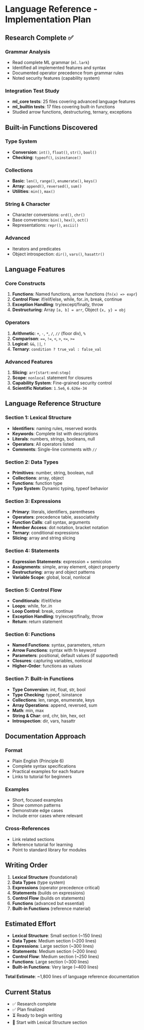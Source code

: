 # Language Reference - Implementation Plan

## Research Complete ✅

### Grammar Analysis
- Read complete ML grammar (`ml.lark`)
- Identified all implemented features and syntax
- Documented operator precedence from grammar rules
- Noted security features (capability system)

### Integration Test Study
- **ml_core tests**: 25 files covering advanced language features
- **ml_builtin tests**: 17 files covering built-in functions
- Studied arrow functions, destructuring, ternary, exceptions

## Built-in Functions Discovered

### Type System
- **Conversion**: `int()`, `float()`, `str()`, `bool()`
- **Checking**: `typeof()`, `isinstance()`

### Collections
- **Basic**: `len()`, `range()`, `enumerate()`, `keys()`
- **Array**: `append()`, `reversed()`, `sum()`
- **Utilities**: `min()`, `max()`

### String & Character
- Character conversions: `ord()`, `chr()`
- Base conversions: `bin()`, `hex()`, `oct()`
- Representations: `repr()`, `ascii()`

### Advanced
- Iterators and predicates
- Object introspection: `dir()`, `vars()`, `hasattr()`

## Language Features

### Core Constructs
1. **Functions**: Named functions, arrow functions (`fn(x) => expr`)
2. **Control Flow**: if/elif/else, while, for..in, break, continue
3. **Exception Handling**: try/except/finally, throw
4. **Destructuring**: Array `[a, b] = arr`, Object `{x, y} = obj`

### Operators
1. **Arithmetic**: `+`, `-`, `*`, `/`, `//` (floor div), `%`
2. **Comparison**: `==`, `!=`, `<`, `>`, `<=`, `>=`
3. **Logical**: `&&`, `||`, `!`
4. **Ternary**: `condition ? true_val : false_val`

### Advanced Features
1. **Slicing**: `arr[start:end:step]`
2. **Scope**: `nonlocal` statement for closures
3. **Capability System**: Fine-grained security control
4. **Scientific Notation**: `1.5e6`, `6.626e-34`

## Language Reference Structure

### Section 1: Lexical Structure
- **Identifiers**: naming rules, reserved words
- **Keywords**: Complete list with descriptions
- **Literals**: numbers, strings, booleans, null
- **Operators**: All operators listed
- **Comments**: Single-line comments with `//`

### Section 2: Data Types
- **Primitives**: number, string, boolean, null
- **Collections**: array, object
- **Functions**: function type
- **Type System**: Dynamic typing, typeof behavior

### Section 3: Expressions
- **Primary**: literals, identifiers, parentheses
- **Operators**: precedence table, associativity
- **Function Calls**: call syntax, arguments
- **Member Access**: dot notation, bracket notation
- **Ternary**: conditional expressions
- **Slicing**: array and string slicing

### Section 4: Statements
- **Expression Statements**: expression + semicolon
- **Assignments**: simple, array element, object property
- **Destructuring**: array and object patterns
- **Variable Scope**: global, local, nonlocal

### Section 5: Control Flow
- **Conditionals**: if/elif/else
- **Loops**: while, for..in
- **Loop Control**: break, continue
- **Exception Handling**: try/except/finally, throw
- **Return**: return statement

### Section 6: Functions
- **Named Functions**: syntax, parameters, return
- **Arrow Functions**: syntax with fn keyword
- **Parameters**: positional, default values (if supported)
- **Closures**: capturing variables, nonlocal
- **Higher-Order**: functions as values

### Section 7: Built-in Functions
- **Type Conversion**: int, float, str, bool
- **Type Checking**: typeof, isinstance
- **Collections**: len, range, enumerate, keys
- **Array Operations**: append, reversed, sum
- **Math**: min, max
- **String & Char**: ord, chr, bin, hex, oct
- **Introspection**: dir, vars, hasattr

## Documentation Approach

### Format
- Plain English (Principle 6)
- Complete syntax specifications
- Practical examples for each feature
- Links to tutorial for beginners

### Examples
- Short, focused examples
- Show common patterns
- Demonstrate edge cases
- Include error cases where relevant

### Cross-References
- Link related sections
- Reference tutorial for learning
- Point to standard library for modules

## Writing Order

1. **Lexical Structure** (foundational)
2. **Data Types** (type system)
3. **Expressions** (operator precedence critical)
4. **Statements** (builds on expressions)
5. **Control Flow** (builds on statements)
6. **Functions** (advanced but essential)
7. **Built-in Functions** (reference material)

## Estimated Effort

- **Lexical Structure**: Small section (~150 lines)
- **Data Types**: Medium section (~200 lines)
- **Expressions**: Large section (~300 lines)
- **Statements**: Medium section (~200 lines)
- **Control Flow**: Medium section (~250 lines)
- **Functions**: Large section (~300 lines)
- **Built-in Functions**: Very large (~400 lines)

**Total Estimate**: ~1,800 lines of language reference documentation

## Current Status

- ✅ Research complete
- ✅ Plan finalized
- ⏳ Ready to begin writing
- 🎯 Start with Lexical Structure section
